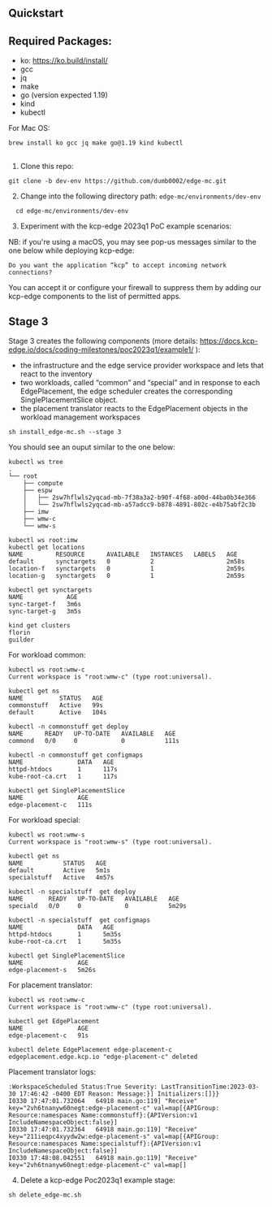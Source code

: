 ## Quickstart

## Required Packages:
   - ko: https://ko.build/install/ 
   - gcc
   - jq
   - make
   - go (version expected 1.19)
   - kind
   - kubectl  

For Mac OS:
```
brew install ko gcc jq make go@1.19 kind kubectl
```

## 
1. Clone this repo:

```
git clone -b dev-env https://github.com/dumb0002/edge-mc.git
```

2. Change into the following directory path: `edge-mc/environments/dev-env`

```
  cd edge-mc/environments/dev-env
```

3. Experiment with the kcp-edge 2023q1 PoC example scenarios:

NB: if you're using a macOS, you may see pop-us messages similar to the one below while deploying kcp-edge: 

```
Do you want the application “kcp” to accept incoming network connections?
```

You can accept it or configure your firewall to suppress them by adding our kcp-edge components to the list of permitted apps.

## Stage 3

Stage 3 creates the following components (more details: https://docs.kcp-edge.io/docs/coding-milestones/poc2023q1/example1/
):


-  the infrastructure and the edge service provider workspace and lets that react to the inventory
-  two workloads, called “common” and “special” and in response to each EdgePlacement, the edge scheduler creates the corresponding SinglePlacementSlice object.
-  the placement translator reacts to the EdgePlacement objects in the workload management workspaces

```
sh install_edge-mc.sh --stage 3
```

You should see an ouput similar to the one below:

```
kubectl ws tree
.
└── root
    ├── compute
    ├── espw
    │   ├── 2sw7hflwls2yqcad-mb-7f38a3a2-b90f-4f68-a00d-44ba0b34e366
    │   └── 2sw7hflwls2yqcad-mb-a57adcc9-b878-4891-802c-e4b75abf2c3b
    ├── imw
    ├── wmw-c
    └── wmw-s
```

```
kubectl ws root:imw
kubectl get locations
NAME         RESOURCE      AVAILABLE   INSTANCES   LABELS   AGE
default      synctargets   0           2                    2m58s
location-f   synctargets   0           1                    2m59s
location-g   synctargets   0           1                    2m59s

kubectl get synctargets
NAME            AGE
sync-target-f   3m6s
sync-target-g   3m5s
```

```
kind get clusters
florin
guilder
```

For workload common:
```
kubectl ws root:wmw-c
Current workspace is "root:wmw-c" (type root:universal).

kubectl get ns
NAME          STATUS   AGE
commonstuff   Active   99s
default       Active   104s

kubectl -n commonstuff get deploy
NAME      READY   UP-TO-DATE   AVAILABLE   AGE
commond   0/0     0            0           111s

kubectl -n commonstuff get configmaps
NAME               DATA   AGE
httpd-htdocs       1      117s
kube-root-ca.crt   1      117s

kubectl get SinglePlacementSlice
NAME               AGE
edge-placement-c   111s
```

For workload special:
```
kubectl ws root:wmw-s
Current workspace is "root:wmw-s" (type root:universal).

kubectl get ns
NAME           STATUS   AGE
default        Active   5m1s
specialstuff   Active   4m57s

kubectl -n specialstuff  get deploy
NAME       READY   UP-TO-DATE   AVAILABLE   AGE
speciald   0/0     0            0           5m29s

kubectl -n specialstuff  get configmaps
NAME               DATA   AGE
httpd-htdocs       1      5m35s
kube-root-ca.crt   1      5m35s

kubectl get SinglePlacementSlice
NAME               AGE
edge-placement-s   5m26s
```

For placement translator:
```
kubectl ws root:wmw-c
Current workspace is "root:wmw-c" (type root:universal).

kubectl get EdgePlacement
NAME               AGE
edge-placement-c   91s

kubectl delete EdgePlacement edge-placement-c
edgeplacement.edge.kcp.io "edge-placement-c" deleted
```
Placement translator logs:
```
:WorkspaceScheduled Status:True Severity: LastTransitionTime:2023-03-30 17:46:42 -0400 EDT Reason: Message:}] Initializers:[]}}
I0330 17:47:01.732064   64918 main.go:119] "Receive" key="2vh6tnanyw60negt:edge-placement-c" val=map[{APIGroup: Resource:namespaces Name:commonstuff}:{APIVersion:v1 IncludeNamespaceObject:false}]
I0330 17:47:01.732364   64918 main.go:119] "Receive" key="211ieqpc4xyydw2w:edge-placement-s" val=map[{APIGroup: Resource:namespaces Name:specialstuff}:{APIVersion:v1 IncludeNamespaceObject:false}]
I0330 17:48:08.042551   64918 main.go:119] "Receive" key="2vh6tnanyw60negt:edge-placement-c" val=map[]
```

4. Delete a kcp-edge Poc2023q1 example stage:

```
sh delete_edge-mc.sh
```

